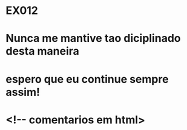 # EX012
# Nunca me mantive tao diciplinado desta maneira
# espero que eu continue sempre assim!
# <!-- comentarios em html>
    
  
